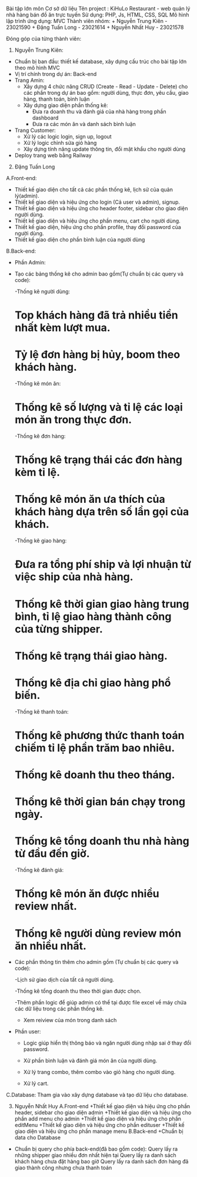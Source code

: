 Bài tập lớn môn Cơ sở dữ liệu
Tên project : KiHuLo Restaurant - web quản lý nhà hàng bán đồ ăn trực tuyến
Sử dụng: PHP, Js, HTML, CSS, SQL
Mô hình lập trình ứng dụng: MVC
Thành viên nhóm: + Nguyễn Trung Kiên - 23021590 + Đặng Tuấn Long - 23021614 + Nguyễn Nhất Huy - 23021578

Đóng góp của từng thành viên:

1. Nguyễn Trung Kiên:

- Chuẩn bị ban đầu: thiết kế database, xây dựng cấu trúc cho bài tập lớn theo mô hình MVC
- Vị trí chính trong dự án: Back-end
- Trang Amin:
  - Xây dựng 4 chức năng CRUD (Create - Read - Update - Delete) cho các phần trong dự án
    bao gồm: người dùng, thực đơn, yêu cầu, giao hàng, thanh toán, bình luận
  - Xây dựng giao diện phần thống kê:
    - Đưa ra doanh thu và đánh giá của nhà hàng trong phần dashboard
    - Đưa ra các món ăn và danh sách bình luận
- Trang Customer:
  - Xử lý các logic login, sign up, logout
  - Xử lý logic chỉnh sửa giỏ hàng
  - Xây dựng tính năng update thông tin, đổi mật khẩu cho người dùng
- Deploy trang web bằng Railway

2. Đặng Tuấn Long

A.Front-end:

- Thiết kế giao diện cho tất cả các phần thống kê, lịch sử của quản lý(admin).
- Thiết kế giao diện và hiệu ứng cho login (Cả user và admin), signup.
- Thiết kế giao diện và hiệu ứng cho header footer, sidebar cho giao diện người dùng.
- Thiết kế giao diện và hiệu ứng cho phần menu, cart cho người dùng.
- Thiết kế giao diện, hiệu ứng cho phần profile, thay đổi password của người dùng.
- Thiết kế giao diện cho phần bình luận của người dùng

B.Back-end:

- Phần Admin:

- Tạo các bảng thống kê cho admin bao gồm(Tự chuẩn bị các query và code):

  -Thống kê người dùng:

  # Top khách hàng đã trả nhiều tiền nhất kèm lượt mua.

  # Tỷ lệ đơn hàng bị hủy, boom theo khách hàng.

  -Thống kê món ăn:

  # Thống kê số lượng và tỉ lệ các loại món ăn trong thực đơn.

  -Thống kê đơn hàng:

  # Thống kê trạng thái các đơn hàng kèm tỉ lệ.

  # Thống kê món ăn ưa thích của khách hàng dựa trên số lần gọi của khách.

  -Thống kê giao hàng:

  # Đưa ra tổng phí ship và lợi nhuận từ việc ship của nhà hàng.

  # Thống kê thời gian giao hàng trung bình, tỉ lệ giao hàng thành công của từng shipper.

  # Thống kê trạng thái giao hàng.

  # Thống kê địa chỉ giao hàng phổ biến.

  -Thống kê thanh toán:

  # Thống kê phương thức thanh toán chiếm tỉ lệ phần trăm bao nhiêu.

  # Thống kê doanh thu theo tháng.

  # Thống kê thời gian bán chạy trong ngày.

  # Thống kê tổng doanh thu nhà hàng từ đầu đến giờ.

  -Thống kê đánh giá:

  # Thống kê món ăn được nhiều review nhất.

  # Thống kê người dùng review món ăn nhiều nhất.

- Các phần thông tin thêm cho admin gồm (Tự chuẩn bị các query và code):

  -Lịch sử giao dịch của tất cả người dùng.

  -Thống kê tổng doanh thu theo thời gian được chọn.

  -Thêm phần logic để giúp admin có thể tại được file excel về máy chứa các dữ liệu trong các phần thống kê.

  - Xem reiview của món trong danh sách

- Phần user:

  - Logic giúp hiển thị thông báo và ngăn người dùng nhập sai ở thay đổi password.

  - Xử phần bình luận và đánh giá món ăn của người dùng.

  - Xử lý trang combo, thêm combo vào giỏ hàng cho người dùng.

  - Xử lý cart.

C.Database:
Tham gia vào xây dựng database và tạo dữ liệu cho database.

3. Nguyễn Nhất Huy
   A.Front-end
   +Thiết kế giao diện và hiệu ứng cho phần header, sidebar cho giao diện admin
   +Thiết kế giao diện và hiệu ứng cho phần add menu cho admin
   +Thiết kế giao diện và hiệu ứng cho phần editMenu
   +Thiết kế giao diện và hiệu ứng cho phần edituser
   +Thiết kế giao diện và hiệu ứng cho phần manage menu
   B.Back-end
   +Chuẩn bị data cho Database

- Chuẩn bị query cho phía back-end(đã bao gồm code):
  Query lấy ra những shipper giao nhiều đơn nhất hiện tại
  Query lấy ra danh sách khách hàng chưa đặt hàng bao giờ
  Query lấy ra danh sách đơn hàng đã giao thành công nhưng chưa thanh toán
